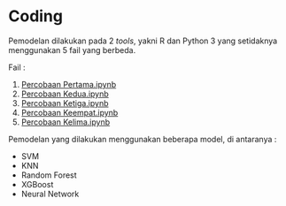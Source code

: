 # Coding 
Pemodelan dilakukan pada 2 _tools_, yakni R dan Python 3 yang setidaknya menggunakan 5 fail yang berbeda. 

Fail : 
1. [Percobaan Pertama.ipynb](https://github.com/iynnn/Data-Science/blob/48ee58a10b6ae8182b61977b95528a30743c36a8/Gamma%20Fest%202023/Coding/Percobaan_Ke_1.ipynb)
2. [Percobaan Kedua.ipynb](https://github.com/iynnn/Data-Science/blob/48ee58a10b6ae8182b61977b95528a30743c36a8/Gamma%20Fest%202023/Coding/Percobaan_Ke_2.ipynb)
3. [Percobaan Ketiga.ipynb](https://github.com/iynnn/Data-Science/blob/48ee58a10b6ae8182b61977b95528a30743c36a8/Gamma%20Fest%202023/Coding/Percobaan_Ke_3.ipynb)
4. [Percobaan Keempat.ipynb](https://github.com/iynnn/Data-Science/blob/48ee58a10b6ae8182b61977b95528a30743c36a8/Gamma%20Fest%202023/Coding/Percobaan_Ke_4.ipynb)
5. [Percobaan Kelima.ipynb](https://github.com/iynnn/Data-Science/blob/48ee58a10b6ae8182b61977b95528a30743c36a8/Gamma%20Fest%202023/Coding/Percobaan_ke_5.ipynb)

Pemodelan yang dilakukan menggunakan beberapa model, di antaranya :
* SVM
* KNN
* Random Forest
* XGBoost
* Neural Network 


